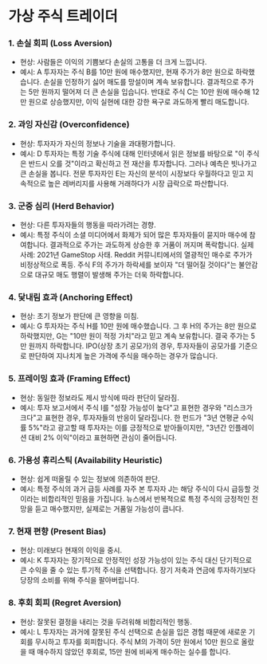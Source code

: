 # 가상 주식 트레이더

### 1. 손실 회피 (Loss Aversion)
   - 현상: 사람들은 이익의 기쁨보다 손실의 고통을 더 크게 느낍니다.
   - 예시:
   A 투자자는 주식 B를 10만 원에 매수했지만, 현재 주가가 8만 원으로 하락했습니다. 손실을 인정하기 싫어 매도를 망설이며 계속 보유합니다. 결과적으로 주가는 5만 원까지 떨어져 더 큰 손실을 입습니다.
   반대로 주식 C는 10만 원에 매수해 12만 원으로 상승했지만, 이익 실현에 대한 강한 욕구로 과도하게 빨리 매도합니다.
### 2. 과잉 자신감 (Overconfidence)
   - 현상: 투자자가 자신의 정보나 기술을 과대평가합니다.
   - 예시:
   D 투자자는 특정 기술 주식에 대해 인터넷에서 읽은 정보를 바탕으로 "이 주식은 반드시 오를 것"이라고 확신하고 전 재산을 투자합니다. 그러나 예측은 빗나가고 큰 손실을 봅니다.
   전문 투자자인 E는 자신의 분석이 시장보다 우월하다고 믿고 지속적으로 높은 레버리지를 사용해 거래하다가 시장 급락으로 파산합니다.
### 3. 군중 심리 (Herd Behavior)
   - 현상: 다른 투자자들의 행동을 따라가려는 경향.
   - 예시:
   특정 주식이 소셜 미디어에서 화제가 되어 많은 투자자들이 묻지마 매수에 참여합니다. 결과적으로 주가는 과도하게 상승한 후 거품이 꺼지며 폭락합니다.
   실제 사례: 2021년 GameStop 사태. Reddit 커뮤니티에서의 열광적인 매수로 주가가 비정상적으로 폭등.
   주식 F의 주가가 하락세를 보이자 "더 떨어질 것이다"는 불안감으로 대규모 매도 행렬이 발생해 주가는 더욱 하락합니다.
### 4. 닻내림 효과 (Anchoring Effect)
   - 현상: 초기 정보가 판단에 큰 영향을 미침.
   - 예시:
   G 투자자는 주식 H를 10만 원에 매수했습니다. 그 후 H의 주가는 8만 원으로 하락했지만, G는 "10만 원이 적정 가치"라고 믿고 계속 보유합니다. 결국 주가는 5만 원까지 하락합니다.
   IPO(상장 초기 공모가)의 경우, 투자자들이 공모가를 기준으로 판단하여 지나치게 높은 가격에 주식을 매수하는 경우가 많습니다.
### 5. 프레이밍 효과 (Framing Effect)
   - 현상: 동일한 정보라도 제시 방식에 따라 판단이 달라짐.
   - 예시:
   투자 보고서에서 주식 I를 "성장 가능성이 높다"고 표현한 경우와 "리스크가 크다"고 표현한 경우, 투자자들의 반응이 달라집니다.
   한 펀드가 "3년 연평균 수익률 5%"라고 광고할 때 투자자는 이를 긍정적으로 받아들이지만, "3년간 인플레이션 대비 2% 이익"이라고 표현하면 관심이 줄어듭니다.
### 6. 가용성 휴리스틱 (Availability Heuristic)
   - 현상: 쉽게 떠올릴 수 있는 정보에 의존하여 판단.
   - 예시:
   특정 주식의 과거 급등 사례를 자주 본 투자자 J는 해당 주식이 다시 급등할 것이라는 비합리적인 믿음을 가집니다.
   뉴스에서 반복적으로 특정 주식의 긍정적인 전망을 듣고 매수했지만, 실제로는 거품일 가능성이 큽니다.
### 7. 현재 편향 (Present Bias)
   - 현상: 미래보다 현재의 이익을 중시.
   - 예시:
   K 투자자는 장기적으로 안정적인 성장 가능성이 있는 주식 대신 단기적으로 큰 수익을 줄 수 있는 투기적 주식을 선택합니다.
   장기 저축과 연금에 투자하기보다 당장의 소비를 위해 주식을 팔아버립니다.
### 8. 후회 회피 (Regret Aversion)
   - 현상: 잘못된 결정을 내리는 것을 두려워해 비합리적인 행동.
   - 예시:
   L 투자자는 과거에 잘못된 주식 선택으로 손실을 입은 경험 때문에 새로운 기회를 무시하고 투자를 회피합니다.
   주식 M의 가격이 5만 원에서 10만 원으로 올랐을 때 매수하지 않았던 후회로, 15만 원에 비싸게 매수하는 실수를 합니다.